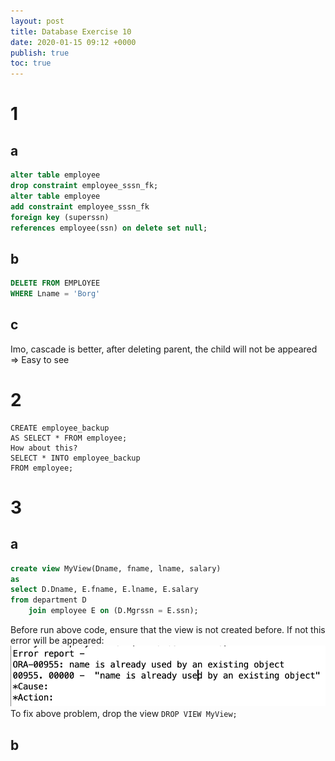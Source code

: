 ```yaml
---
layout: post
title: Database Exercise 10
date: 2020-01-15 09:12 +0000
publish: true
toc: true
---
```

# 1 
## a
``` sql
alter table employee 
drop constraint employee_sssn_fk;
alter table employee 
add constraint employee_sssn_fk 
foreign key (superssn)
references employee(ssn) on delete set null;
```

## b
```sql
DELETE FROM EMPLOYEE 
WHERE Lname = 'Borg'
```


## c
 Imo, cascade is better, after deleting parent, the child will not be appeared => Easy to see

# 2
```
CREATE employee_backup
AS SELECT * FROM employee;
How about this?
SELECT * INTO employee_backup
FROM employee;
```
# 3 
## a
```sql
create view MyView(Dname, fname, lname, salary)
as 
select D.Dname, E.fname, E.lname, E.salary
from department D
    join employee E on (D.Mgrssn = E.ssn);
```
Before run above code, ensure that the view is not created before. If not this error will be appeared:
![](/assets/img/2020-01-19-23-35-38.png)
To fix above problem, drop the view `DROP VIEW MyView;`

## b
